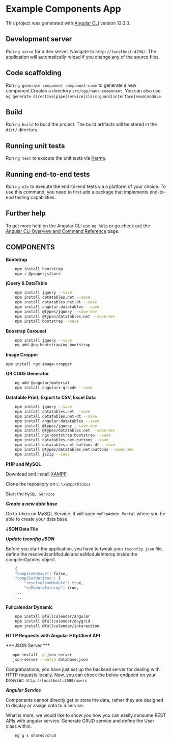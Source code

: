 # Example Components App

This project was generated with [Angular CLI](https://github.com/angular/angular-cli) version 13.3.0.

## Development server

Run `ng serve` for a dev server. Navigate to `http://localhost:4200/`. The application will automatically reload if you change any of the source files.

## Code scaffolding

Run `ng generate component component-name` to generate a new component.Creates a directory  `src/app/name-component`. You can also use `ng generate directive|pipe|service|class|guard|interface|enum|module`.

## Build

Run `ng build` to build the project. The build artifacts will be stored in the `dist/` directory.

## Running unit tests

Run `ng test` to execute the unit tests via [Karma](https://karma-runner.github.io).

## Running end-to-end tests

Run `ng e2e` to execute the end-to-end tests via a platform of your choice. To use this command, you need to first add a package that implements end-to-end testing capabilities.

## Further help

To get more help on the Angular CLI use `ng help` or go check out the [Angular CLI Overview and Command Reference](https://angular.io/cli) page.

## COMPONENTS

**Bootstrap**

``` sh
    npm install bootstrap
    npm i @popperjs/core
``` 

**jQuery & DataTable**

``` sh
    npm install jquery --save
    npm install datatables.net --save
    npm install datatables.net-dt --save
    npm install angular-datatables --save
    npm install @types/jquery --save-dev
    npm install @types/datatables.net --save-dev
    npm install bootstrap --save
```

**Boostrap Carousel**

``` sh
    npm install jquery --save
    ng add @ng-bootstrap/ng-bootstrap
```

**Image Cropper**

`npm install ngx-image-cropper`

**QR CODE Generator**

``` sh
    ng add @angular/material
    npm install angularx-qrcode --save
```

**Datatable Print, Export to CSV, Excel Data**

``` sh
    npm install jquery --save
    npm install datatables.net --save
    npm install datatables.net-dt --save
    npm install angular-datatables --save
    npm install @types/jquery --save-dev
    npm install @types/datatables.net --save-dev
    npm install ngx-bootstrap bootstrap --save
    npm install datatables.net-buttons --save
    npm install datatables.net-buttons-dt --save
    npm install @types/datatables.net-buttons --save-dev
    npm install jszip --save
```

**PHP and MySQL**

Download and install [XAMPP](https://www.apachefriends.org/download.html) 

Clone the repository on `C:\xampp\htdocs` 

Start the `MySQL Service` 

***Create a new data base***

Go to `Admin` on MySQL Service. It will open `myPhpAdmin Portal` where you be able to create your data base.

**JSON Data File**

***Update tsconfig JSON***

Before you start the application, you have to tweak your `tsconfig.json` file, define the resolveJsonModule and esModuleInterop inside the compilerOptions object.

```sh
    {
    "compileOnSave": false,
    "compilerOptions": {
        "resolveJsonModule": true,
        "esModuleInterop": true,  
    ...
    ...
```

**Fullcalendar Dynamic**

```sh
    npm install @fullcalendar/angular 
    npm install @fullcalendar/daygrid
    npm install @fullcalendar/interaction
```

**HTTP Requests with Angular HttpClient API**

***JSON Server ***

```sh
   npm install -g json-server
   json-server --watch database.json
```

Congratulations, you have just set up the backend server for dealing with HTTP requests locally. Now, you can check the below endpoint on your browser: `http://localhost:3000/users`

***Angular Service***

Components cannot directly get or store the data, rather they are designed to display or assign data to a service.

What is more, we would like to show you how you can easily consume REST APIs with angular service. Generate CRUD service and define the User class within.

```sh
    ng g s shared/crud
```




